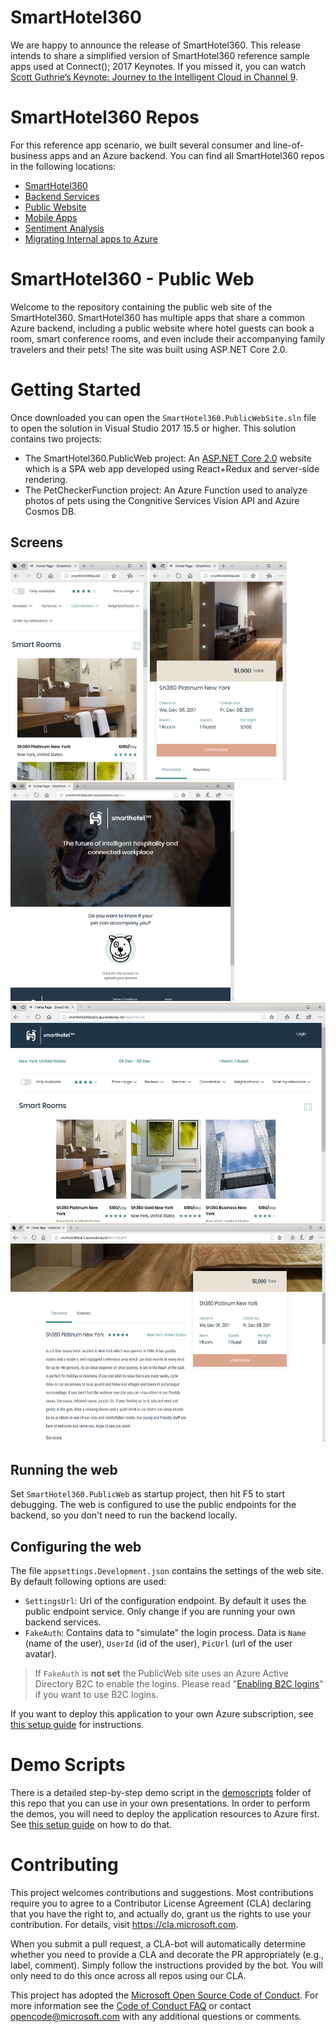 # SmartHotel360

We are happy to announce the release of SmartHotel360. This release intends to share a simplified version of SmartHotel360 reference sample apps used at Connect(); 2017 Keynotes. If you missed it, you can watch <a href="https://channel9.msdn.com/Events/Connect/2017/K100">Scott Guthrie’s Keynote: Journey to the Intelligent Cloud in Channel 9</a>.

# SmartHotel360 Repos
For this reference app scenario, we built several consumer and line-of-business apps and an Azure backend. You can find all SmartHotel360 repos in the following locations:

* [SmartHotel360 ](https://github.com/Microsoft/SmartHotel360)
* [Backend Services](https://github.com/Microsoft/SmartHotel360-Azure-backend)
* [Public Website](https://github.com/Microsoft/SmartHotel360-public-web)
* [Mobile Apps](https://github.com/Microsoft/SmartHotel360-mobile-desktop-apps)
* [Sentiment Analysis](https://github.com/Microsoft/SmartHotel360-Sentiment-Analysis-App)
* [Migrating Internal apps to Azure](https://github.com/Microsoft/SmartHotel360-internal-booking-apps)

# SmartHotel360 - Public Web 
Welcome to the repository containing the public web site of the SmartHotel360. SmartHotel360 has multiple apps that share a common Azure backend, including a public website where hotel guests can book a room, smart conference rooms, and even include their accompanying family travelers and their pets! The site was built using ASP.NET Core 2.0. 

# Getting Started

Once downloaded you can open the `SmartHotel360.PublicWebSite.sln` file to open the solution in Visual Studio 2017 15.5 or higher. This solution contains two projects:

* The SmartHotel360.PublicWeb project: An [ASP.NET Core 2.0](www.dot.net) website which is a SPA web app developed using React+Redux and server-side rendering.
* The PetCheckerFunction project: An Azure Function used to analyze photos of pets using the Congnitive Services Vision API and Azure Cosmos DB.

## Screens
<img src="./doc/screen2.png" Height="350" />
<img src="./doc/screen4.png" Height="350" />
<img src="./doc/screen3.png" Height="350" />
<img src="./doc/screen1.png" Height="350" />
<img src="./doc/screen5.png" Height="350" />

## Running the web

Set `SmartHotel360.PublicWeb` as startup project, then hit F5 to start debugging. The web is configured to use the public endpoints for the backend, so you don't need to run the backend locally. 

## Configuring the web

The file `appsettings.Development.json` contains the settings of the web site. By default following options are used:

* `SettingsUrl`: Url of the configuration endpoint. By default it uses the public endpoint service. Only change if you are running your own backend services.
* `FakeAuth`: Contains data to "simulate" the login process. Data is `Name` (name of the user), `UserId` (id of the user), `PicUrl` (url of the user avatar).

> If `FakeAuth` is **not set** the PublicWeb site uses an Azure Active Directory B2C to enable the logins. Please read "[Enabling B2C logins](./doc/b2c.md)" if you want to use B2C logins.

If you want to deploy this application to your own Azure subscription, see [this setup guide](./doc/demo-setup.md) for instructions. 

# Demo Scripts
There is a detailed step-by-step demo script in the [demoscripts](./demoscripts/) folder of this repo that you can use in your own presentations. In order to perform the demos, you will need to deploy the application resources to Azure first. See [this setup guide](./doc/demo-setup.md) on how to do that. 

# Contributing

This project welcomes contributions and suggestions.  Most contributions require you to agree to a
Contributor License Agreement (CLA) declaring that you have the right to, and actually do, grant us
the rights to use your contribution. For details, visit https://cla.microsoft.com.

When you submit a pull request, a CLA-bot will automatically determine whether you need to provide
a CLA and decorate the PR appropriately (e.g., label, comment). Simply follow the instructions
provided by the bot. You will only need to do this once across all repos using our CLA.

This project has adopted the [Microsoft Open Source Code of Conduct](https://opensource.microsoft.com/codeofconduct/).
For more information see the [Code of Conduct FAQ](https://opensource.microsoft.com/codeofconduct/faq/) or
contact [opencode@microsoft.com](mailto:opencode@microsoft.com) with any additional questions or comments.
